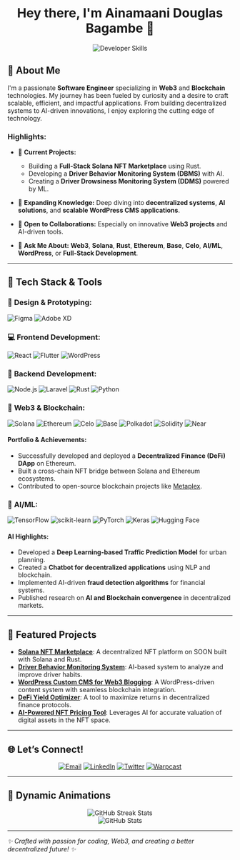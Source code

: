 <h1 align="center">Hey there, I'm Ainamaani Douglas Bagambe 👋</h1>

<p align="center">
  <img src="https://readme-typing-svg.demolab.com?font=Fira+Code&duration=25000&pause=1000&color=33A1FD&center=true&vCenter=true&width=1200&lines=+%7C%7C+%7C%7C+%7C%7C+%7C%7C+%7C%7C+%7C%7C+Web3+%26+Blockchain+Developer+%7C%7C+Solana+%26+Rust+Enthusiast+%7C%7C+Full+Stack+Engineer+%7C%7C+AI%2FML+Innovator+%7C%7C+UI%2FUX+Designer" alt="Developer Skills" />
</p>




## 🚀 About Me
I'm a passionate **Software Engineer** specializing in **Web3** and **Blockchain** technologies. My journey has been fueled by curiosity and a desire to craft scalable, efficient, and impactful applications. From building decentralized systems to AI-driven innovations, I enjoy exploring the cutting edge of technology. 

### Highlights:
- 🔭 **Current Projects:**
  - Building a **Full-Stack Solana NFT Marketplace** using Rust.
  - Developing a **Driver Behavior Monitoring System (DBMS)** with AI.
  - Creating a **Driver Drowsiness Monitoring System (DDMS)** powered by ML.

- 🌱 **Expanding Knowledge:** Deep diving into **decentralized systems**, **AI solutions**, and **scalable WordPress CMS applications**.

- 👯 **Open to Collaborations:** Especially on innovative **Web3 projects** and AI-driven tools.

- 💬 **Ask Me About:** **Web3**, **Solana**, **Rust**, **Ethereum**, **Base**, **Celo**, **AI/ML**, **WordPress**, or **Full-Stack Development**.

---

## 🌟 Tech Stack & Tools
### 🎨 **Design & Prototyping:**
![Figma](https://img.shields.io/badge/Figma-F24E1E?style=for-the-badge&logo=figma&logoColor=white)
![Adobe XD](https://img.shields.io/badge/Adobe%20XD-FF61F6?style=for-the-badge&logo=adobe%20xd&logoColor=white)

### 💻 **Frontend Development:**
![React](https://img.shields.io/badge/React-20232A?style=for-the-badge&logo=react&logoColor=61DAFB)
![Flutter](https://img.shields.io/badge/Flutter-02569B?style=for-the-badge&logo=flutter&logoColor=white)
![WordPress](https://img.shields.io/badge/WordPress-21759B?style=for-the-badge&logo=wordpress&logoColor=white)

### 🔗 **Backend Development:**
![Node.js](https://img.shields.io/badge/Node.js-339933?style=for-the-badge&logo=nodedotjs&logoColor=white)
![Laravel](https://img.shields.io/badge/Laravel-FF2D20?style=for-the-badge&logo=laravel&logoColor=white)
![Rust](https://img.shields.io/badge/Rust-000000?style=for-the-badge&logo=rust&logoColor=white)
![Python](https://img.shields.io/badge/Python-3776AB?style=for-the-badge&logo=python&logoColor=white)

### 📡 **Web3 & Blockchain:**
![Solana](https://img.shields.io/badge/Solana-9932CC?style=for-the-badge&logo=solana&logoColor=white)
![Ethereum](https://img.shields.io/badge/Ethereum-3C3C3D?style=for-the-badge&logo=ethereum&logoColor=white)
![Celo](https://img.shields.io/badge/Celo-35D07F?style=for-the-badge&logo=celo&logoColor=white)
![Base](https://img.shields.io/badge/Base-0052FF?style=for-the-badge&logo=coinbase&logoColor=white)
![Polkadot](https://img.shields.io/badge/Polkadot-E6007A?style=for-the-badge&logo=polkadot&logoColor=white)
![Solidity](https://img.shields.io/badge/Solidity-363636?style=for-the-badge&logo=solidity&logoColor=white)
![Near](https://img.shields.io/badge/Near-000000?style=for-the-badge&logo=near&logoColor=white)

#### **Portfolio & Achievements:**
- Successfully developed and deployed a **Decentralized Finance (DeFi) DApp** on Ethereum.
- Built a cross-chain NFT bridge between Solana and Ethereum ecosystems.
- Contributed to open-source blockchain projects like [Metaplex](https://github.com/metaplex-foundation).

### 🤖 **AI/ML:**
![TensorFlow](https://img.shields.io/badge/TensorFlow-FF6F00?style=for-the-badge&logo=tensorflow&logoColor=white)
![scikit-learn](https://img.shields.io/badge/scikit--learn-F7931E?style=for-the-badge&logo=scikit-learn&logoColor=white)
![PyTorch](https://img.shields.io/badge/PyTorch-EE4C2C?style=for-the-badge&logo=pytorch&logoColor=white)
![Keras](https://img.shields.io/badge/Keras-D00000?style=for-the-badge&logo=keras&logoColor=white)
![Hugging Face](https://img.shields.io/badge/Hugging%20Face-FEAA02?style=for-the-badge&logo=huggingface&logoColor=white)

#### **AI Highlights:**
- Developed a **Deep Learning-based Traffic Prediction Model** for urban planning.
- Created a **Chatbot for decentralized applications** using NLP and blockchain.
- Implemented AI-driven **fraud detection algorithms** for financial systems.
- Published research on **AI and Blockchain convergence** in decentralized markets.

---

## 🎯 Featured Projects
- [**Solana NFT Marketplace**](https://github.com/DouglasBagambe/SOONNFTMarketplace): A decentralized NFT platform on SOON built with Solana and Rust.
- [**Driver Behavior Monitoring System**](https://github.com/DouglasBagambe/DBMS): AI-based system to analyze and improve driver habits.
- [**WordPress Custom CMS for Web3 Blogging**](https://github.com/DouglasBagambe/wordpress-web3-cms): A WordPress-driven content system with seamless blockchain integration.
- [**DeFi Yield Optimizer**](https://github.com/DouglasBagambe/defi-yield-optimizer): A tool to maximize returns in decentralized finance protocols.
- [**AI-Powered NFT Pricing Tool**](https://github.com/DouglasBagambe/ai-nft-pricing): Leverages AI for accurate valuation of digital assets in the NFT space.

---

## 🌐 Let’s Connect!
<p align="center">
  <a href="mailto:douglasbagambe4@gmail.com"><img src="https://img.shields.io/badge/Email-D14836?style=for-the-badge&logo=gmail&logoColor=white" alt="Email"></a>
  <a href="https://www.linkedin.com/in/douglasbagambe/"><img src="https://img.shields.io/badge/LinkedIn-0A66C2?style=for-the-badge&logo=linkedin&logoColor=white" alt="LinkedIn"></a>
  <a href="https://twitter.com/realdyson_"><img src="https://img.shields.io/badge/Twitter-1DA1F2?style=for-the-badge&logo=twitter&logoColor=white" alt="Twitter"></a>
  <a href="https://warpcast.com/realdyson"><img src="https://img.shields.io/badge/Warpcast-9932CC?style=for-the-badge&logo=warp&logoColor=white" alt="Warpcast"></a>
</p>

---

## 🎨 Dynamic Animations
<p align="center">
  <img src="https://github-readme-streak-stats.herokuapp.com/?user=DouglasBagambe&theme=radical" alt="GitHub Streak Stats">
  <br/>
  <img src="https://github-readme-stats.vercel.app/api?username=DouglasBagambe&show_icons=true&theme=radical" alt="GitHub Stats">
</p>

---

*✨ Crafted with passion for coding, Web3, and creating a better decentralized future! ✨*
